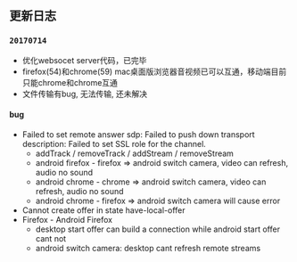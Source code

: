 ## 更新日志

### `20170714`

+ 优化websocet server代码，已完毕
+ firefox(54)和chrome(59) mac桌面版浏览器音视频已可以互通，移动端目前只能chrome和chrome互通
+ 文件传输有bug, 无法传输, 还未解决

#### bug
+ Failed to set remote answer sdp: Failed to push down transport description: Failed to set SSL role for the channel.
    -    addTrack / removeTrack / addStream / removeStream
    -    android firefox - firefox => android switch camera, video can refresh, audio no sound
    -    android chrome - chrome => android switch camera, video can refresh, audio no sound
    -    android chrome - firefox => android switch camera will cause error
+ Cannot create offer in state have-local-offer
+ Firefox - Android Firefox
    -    desktop start offer can build a connection while android start offer cant not
    -    android switch camera: desktop cant refresh remote streams